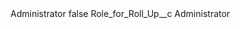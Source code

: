 <?xml version="1.0" encoding="UTF-8"?>
<CustomMetadata xmlns="http://soap.sforce.com/2006/04/metadata" xmlns:xsi="http://www.w3.org/2001/XMLSchema-instance" xmlns:xsd="http://www.w3.org/2001/XMLSchema">
    <label>Administrator</label>
    <protected>false</protected>
    <values>
        <field>Role_for_Roll_Up__c</field>
        <value xsi:type="xsd:string">Administrator</value>
    </values>
</CustomMetadata>
